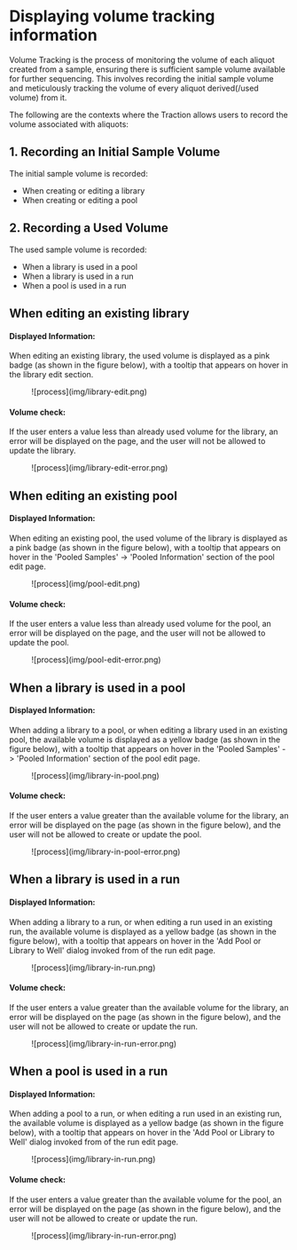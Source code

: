 # Displaying volume tracking information

Volume Tracking is the process of monitoring the volume of each aliquot created from a sample, ensuring there is sufficient sample volume available for further sequencing. This involves recording the initial sample volume and meticulously tracking the volume of every aliquot derived(/used volume) from it.

The following are the contexts where the Traction allows users to record the volume associated with aliquots:

## 1. Recording an Initial Sample Volume

The initial sample volume is recorded:

- When creating or editing a library
- When creating or editing a pool

## 2. Recording a Used Volume

The used sample volume is recorded:

- When a library is used in a pool
- When a library is used in a run
- When a pool is used in a run

## When editing an existing library

#### Displayed Information:

When editing an existing library, the used volume is displayed as a pink badge (as shown in the figure below), with a tooltip that appears on hover in the library edit section.

<figure markdown="span">
  ![process](img/library-edit.png)
</figure>

#### Volume check:

If the user enters a value less than already used volume for the library, an error will be displayed on the page, and the user will not be allowed to update the library.

<figure markdown="span">
  ![process](img/library-edit-error.png)
</figure>

## When editing an existing pool

#### Displayed Information:

When editing an existing pool, the used volume of the library is displayed as a pink badge (as shown in the figure below), with a tooltip that appears on hover in the 'Pooled Samples' -> 'Pooled Information' section of the pool edit page.

<figure markdown="span">
  ![process](img/pool-edit.png)
</figure>

#### Volume check:

If the user enters a value less than already used volume for the pool, an error will be displayed on the page, and the user will not be allowed to update the pool.

<figure markdown="span">
  ![process](img/pool-edit-error.png)
</figure>

## When a library is used in a pool

#### Displayed Information:

When adding a library to a pool, or when editing a library used in an existing pool, the available volume is displayed as a yellow badge (as shown in the figure below), with a tooltip that appears on hover in the 'Pooled Samples' -> 'Pooled Information' section of the pool edit page.

<figure markdown="span">
  ![process](img/library-in-pool.png)
</figure>

#### Volume check:

If the user enters a value greater than the available volume for the library, an error will be displayed on the page (as shown in the figure below), and the user will not be allowed to create or update the pool.

<figure markdown="span">
  ![process](img/library-in-pool-error.png)
</figure>

## When a library is used in a run

#### Displayed Information:

When adding a library to a run, or when editing a run used in an existing run, the available volume is displayed as a yellow badge (as shown in the figure below), with a tooltip that appears on hover in the 'Add Pool or Library to Well' dialog invoked from of the run edit page.

<figure markdown="span">
  ![process](img/library-in-run.png)
</figure>

#### Volume check:

If the user enters a value greater than the available volume for the library, an error will be displayed on the page (as shown in the figure below), and the user will not be allowed to create or update the run.

<figure markdown="span">
  ![process](img/library-in-run-error.png)
</figure>

## When a pool is used in a run

#### Displayed Information:

When adding a pool to a run, or when editing a run used in an existing run, the available volume is displayed as a yellow badge (as shown in the figure below), with a tooltip that appears on hover in the 'Add Pool or Library to Well' dialog invoked from of the run edit page.

<figure markdown="span">
  ![process](img/library-in-run.png)
</figure>

#### Volume check:

If the user enters a value greater than the available volume for the pool, an error will be displayed on the page (as shown in the figure below), and the user will not be allowed to create or update the run.

<figure markdown="span">
  ![process](img/library-in-run-error.png)
</figure>
